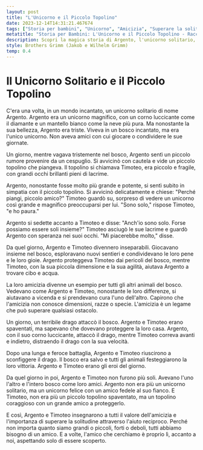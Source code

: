 ```yaml
---
layout: post
title: "L'Unicorno e il Piccolo Topolino"
date: 2023-12-14T14:31:21.467674
tags: ["Storia per bambini", "Unicorno", "Amicizia", "Superare la solitudine"]
metatitle: "Storia per Bambini: L'Unicorno e il Piccolo Topolino - Racconti Educativi e Divertenti"
description: Scopri la magica storia di Argento, l'unicorno solitario, e Timoteo, il piccolo topolino, nel loro mondo incantato. Un racconto di amicizia e coraggio che insegna l'importanza di superare la solitudine e di aiutarsi a vicenda.
style: Brothers Grimm (Jakob e Wilhelm Grimm)
temp: 0.4
---
```

# Il Unicorno Solitario e il Piccolo Topolino

C'era una volta, in un mondo incantato, un unicorno solitario di nome Argento. Argento era un unicorno magnifico, con un corno luccicante come il diamante e un mantello bianco come la neve più pura. Ma nonostante la sua bellezza, Argento era triste. Viveva in un bosco incantato, ma era l'unico unicorno. Non aveva amici con cui giocare o condividere le sue giornate.

Un giorno, mentre vagava tristemente nel bosco, Argento sentì un piccolo rumore provenire da un cespuglio. Si avvicinò con cautela e vide un piccolo topolino che piangeva. Il topolino si chiamava Timoteo, era piccolo e fragile, con grandi occhi brillanti pieni di lacrime.

Argento, nonostante fosse molto più grande e potente, si sentì subito in simpatia con il piccolo topolino. Si avvicinò delicatamente e chiese: "Perché piangi, piccolo amico?" Timoteo guardò su, sorpreso di vedere un unicorno così grande e magnifico preoccuparsi per lui. "Sono solo," rispose Timoteo, "e ho paura."

Argento si sedette accanto a Timoteo e disse: "Anch'io sono solo. Forse possiamo essere soli insieme?" Timoteo asciugò le sue lacrime e guardò Argento con speranza nei suoi occhi. "Mi piacerebbe molto," disse.

Da quel giorno, Argento e Timoteo divennero inseparabili. Giocavano insieme nel bosco, esploravano nuovi sentieri e condividevano le loro pene e le loro gioie. Argento proteggeva Timoteo dai pericoli del bosco, mentre Timoteo, con la sua piccola dimensione e la sua agilità, aiutava Argento a trovare cibo e acqua.

La loro amicizia divenne un esempio per tutti gli altri animali del bosco. Vedevano come Argento e Timoteo, nonostante le loro differenze, si aiutavano a vicenda e si prendevano cura l'uno dell'altro. Capirono che l'amicizia non conosce dimensioni, razze o specie. L'amicizia è un legame che può superare qualsiasi ostacolo.

Un giorno, un terribile drago attaccò il bosco. Argento e Timoteo erano spaventati, ma sapevano che dovevano proteggere la loro casa. Argento, con il suo corno luccicante, attaccò il drago, mentre Timoteo correva avanti e indietro, distraendo il drago con la sua velocità.

Dopo una lunga e feroce battaglia, Argento e Timoteo riuscirono a sconfiggere il drago. Il bosco era salvo e tutti gli animali festeggiarono la loro vittoria. Argento e Timoteo erano gli eroi del giorno.

Da quel giorno in poi, Argento e Timoteo non furono più soli. Avevano l'uno l'altro e l'intero bosco come loro amici. Argento non era più un unicorno solitario, ma un unicorno felice con un amico fedele al suo fianco. E Timoteo, non era più un piccolo topolino spaventato, ma un topolino coraggioso con un grande amico a proteggerlo.

E così, Argento e Timoteo insegnarono a tutti il valore dell'amicizia e l'importanza di superare la solitudine attraverso l'aiuto reciproco. Perché non importa quanto siamo grandi o piccoli, forti o deboli, tutti abbiamo bisogno di un amico. E a volte, l'amico che cerchiamo è proprio lì, accanto a noi, aspettando solo di essere scoperto.

        
